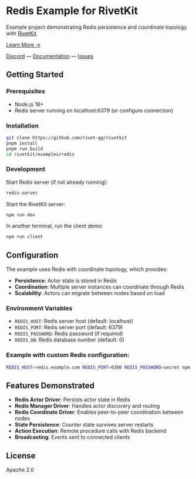 # Redis Example for RivetKit

Example project demonstrating Redis persistence and coordinate topology with [RivetKit](https://rivetkit.org).

[Learn More →](https://github.com/rivet-gg/rivetkit)

[Discord](https://rivet.gg/discord) — [Documentation](https://rivetkit.org) — [Issues](https://github.com/rivet-gg/rivetkit/issues)

## Getting Started

### Prerequisites

- Node.js 18+
- Redis server running on localhost:6379 (or configure connection)

### Installation

```sh
git clone https://github.com/rivet-gg/rivetkit
pnpm install
pnpm run build
cd rivetkit/examples/redis
```

### Development

Start Redis server (if not already running):
```sh
redis-server
```

Start the RivetKit server:
```sh
npm run dev
```

In another terminal, run the client demo:
```sh
npm run client
```

## Configuration

The example uses Redis with coordinate topology, which provides:
- **Persistence**: Actor state is stored in Redis
- **Coordination**: Multiple server instances can coordinate through Redis
- **Scalability**: Actors can migrate between nodes based on load

### Environment Variables

- `REDIS_HOST`: Redis server host (default: localhost)
- `REDIS_PORT`: Redis server port (default: 6379)
- `REDIS_PASSWORD`: Redis password (if required)
- `REDIS_DB`: Redis database number (default: 0)

### Example with custom Redis configuration:

```sh
REDIS_HOST=redis.example.com REDIS_PORT=6380 REDIS_PASSWORD=secret npm run dev
```

## Features Demonstrated

- **Redis Actor Driver**: Persists actor state in Redis
- **Redis Manager Driver**: Handles actor discovery and routing
- **Redis Coordinate Driver**: Enables peer-to-peer coordination between nodes
- **State Persistence**: Counter state survives server restarts
- **Action Execution**: Remote procedure calls with Redis backend
- **Broadcasting**: Events sent to connected clients

## License

Apache 2.0